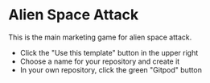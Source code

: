 # Alien Space Attack

This is the main marketing game for alien space attack.

- Click the "Use this template" button in the upper right
- Choose a name for your repository and create it
- In your own repository, click the green "Gitpod" button
